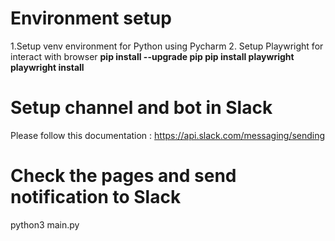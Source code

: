 # Environment setup

1.Setup venv environment for Python using Pycharm
2. Setup Playwright for interact with browser
**pip install --upgrade pip
pip install playwright
playwright install**

# Setup channel and bot in Slack
Please follow this documentation : https://api.slack.com/messaging/sending

# Check the pages and send notification to Slack
python3 main.py